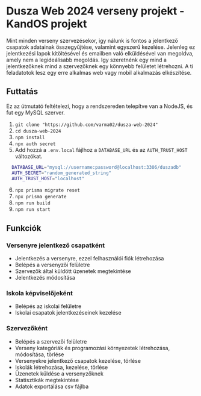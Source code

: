# Dusza Web 2024 verseny projekt - KandOS projekt
Mint minden verseny szervezésekor, igy nálunk is fontos a jelentkező csapatok adatainak 
összegyűjtése,  valamint  egyszerű  kezelése.  Jelenleg  ez  jelentkezési  lapok  kitöltésével  és 
emailben való elküldésével van megoldva, amely nem a legideálisabb megoldás. Igy szeretnénk 
egy  mind  a  jelentkezőknek  mind  a  szervezőknek  egy  könnyebb  felületet  létrehozni. A  ti 
feladatotok lesz egy erre alkalmas web vagy mobil alkalmazás elkészítése.

## Futtatás
Ez az útmutató feltételezi, hogy a rendszereden telepítve van a NodeJS, és fut egy MySQL szerver.
  1. `git clone "https://github.com/varma02/dusza-web-2024"`
  2. `cd dusza-web-2024`
  3. `npm install`
  4. `npx auth secret`
  5. Add hozzá a `.env.local` fájlhoz a `DATABASE_URL` és az `AUTH_TRUST_HOST` változókat.
  ```sh
    DATABASE_URL="mysql://username:password@localhost:3306/duszadb"
    AUTH_SECRET="random_generated_string"
    AUTH_TRUST_HOST="localhost"
  ```
  6. `npx prisma migrate reset`
  7. `npx prisma generate`
  8. `npm run build`
  9. `npm run start`

## Funkciók
### Versenyre jelentkező csapatként
  - Jelentkezés a versenyre, ezzel felhasználói fiók létrehozása
  - Belépés a versenyzői felületre
  - Szervezők által küldött üzenetek megtekintése
  - Jelentkezés módosítása
### Iskola képviselőjeként
  - Belépés az iskolai felületre
  - Iskolai csapatok jelentkezéseinek kezelése
### Szervezőként
  - Belépés a szervezői felületre
  - Verseny kategóriák és programozási környezetek létrehozása, módosítása, törlése
  - Versenyekre jelentkező csapatok kezelése, törlése
  - Iskolák létrehozása, kezelése, törlése
  - Üzenetek küldése a versenyzőknek
  - Statisztikák megtekintése
  - Adatok exportálása csv fájlba
